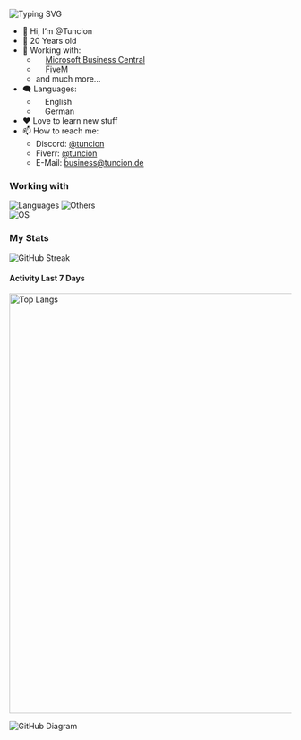 
![Typing SVG](https://readme-typing-svg.demolab.com?font=Fira+Code&weight=600&pause=1500&random=false&width=435&height=30&lines=Hi!++I'm+Tuncion+%F0%9F%91%8B%F0%9F%8F%BB;I'm+a+Junior+Software+Developer+%F0%9F%9A%80;Feel+free+to+contact+me+%F0%9F%A4%9D)

- 👋 Hi, I’m @Tuncion
- 🤏 20 Years old
- 🔭 Working with:
	- <img src="https://i.ibb.co/0rT9NF2/business-central-logo.png" width="13"> [Microsoft Business Central](https://www.microsoft.com/dynamics-365/products/business-central)
 	- <img src="https://i.ibb.co/bWsWGMh/fivem-logo.png" width="13"> [FiveM](https://fivem.net) 
	- and much more...
- 🗨️ Languages: 
    - <img src="https://hatscripts.github.io/circle-flags/flags/us.svg" width="12"> English
    - <img src="https://hatscripts.github.io/circle-flags/flags/de.svg" width="12"> German
- ❤️ Love to learn new stuff
- 📫 How to reach me: 
	- Discord: [@tuncion](https://discord.gg/323HfHyGW4) 
	- Fiverr: [@tuncion](https://fiverr.com/tuncion)
	- E-Mail: <a href="mailto:business@tuncion.de">business@tuncion.de</a>

### Working with

![Languages](https://skillicons.dev/icons?i=git,html,css,js,ts,docker,discordjs,lua,nodejs,python,mysql,figma,next,react,tailwind)
![Others](https://skillicons.dev/icons?i=discord,vscode,azure,obsidian,md,bash,github) \
![OS](https://skillicons.dev/icons?i=windows,apple,linux)

### My Stats

![GitHub Streak](https://github-readme-streak-stats.herokuapp.com?user=tuncion&theme=github-dark-blue&hide_border=true)

#### Activity Last 7 Days
<img alt="Top Langs" width="750" src="https://wakatime.com/share/@018c0bd0-42e0-4aee-9778-fabce28c0110/4eabf4c2-36c7-4a23-969f-f686a29e8720.svg">

![GitHub Diagram](https://github-readme-activity-graph.vercel.app/graph?username=tuncion&theme=react-dark&hide_border=true&color=BDDFFF&line=6E93B5&point=BDDFFF)
<!--
**Tuncion/Tuncion** is a ✨ _special_ ✨ repository because its `README.md` (this file) appears on your GitHub profile.

Here are some ideas to get you started:

- 🔭 I’m currently working on ...
- 🌱 I’m currently learning ...
- 👯 I’m looking to collaborate on ...
- 🤔 I’m looking for help with ...
- 💬 Ask me about ...
- 📫 How to reach me: ...
- 😄 Pronouns: ...
- ⚡ Fun fact: ...
-->
